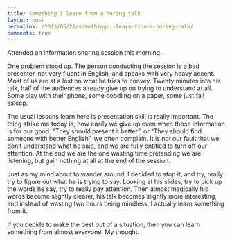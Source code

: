 ```yaml
---
title: Something I learn from a boring talk
layout: post
permalink: /2013/05/21/something-i-learn-from-a-boring-talk/
comments: true
---
```

Attended an information sharing session this morning.

One problem stood up. The person conducting the session is a bad presenter, not very fluent in English, and speaks with very heavy accent. Most of us are at a lost on what he tries to convey. Twenty minutes into his talk, half of the audiences already give up on trying to understand at all. Some play with their phone, some doodling on a paper, some just fall asleep.

The usual lessons learn here is presentation skill is really important. The thing strike me today is, how easily we give up even when those information is for our good. “They should present it better”, or “They should find someone with better English”, we often complain. It is not our fault that we don’t understand what he said, and we are fully entitled to turn off our attention. At the end we are the one wasting time pretending we are listening, but gain nothing at all at the end of the session.

Just as my mind about to wander around, I decided to stop it, and try, really try to figure out what he is trying to say. Looking at his slides, try to pick up the words he say, try to really pay attention. Then almost magically his words become slightly clearer, his talk becomes slightly more interesting, and instead of wasting two hours being mindless, I actually learn something from it.

If you decide to make the best out of a situation, then you can learn something from almost everyone. My thought.